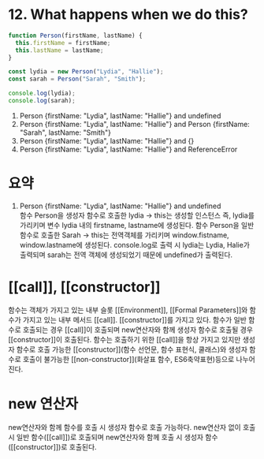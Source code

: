 # 12. What happens when we do this?

```javascript
function Person(firstName, lastName) {
  this.firstName = firstName;
  this.lastName = lastName;
}

const lydia = new Person("Lydia", "Hallie");
const sarah = Person("Sarah", "Smith");

console.log(lydia);
console.log(sarah);
```

1. Person {firstName: "Lydia", lastName: "Hallie"} and undefined
2. Person {firstName: "Lydia", lastName: "Hallie"} and Person {firstName: "Sarah", lastName: "Smith"}
3. Person {firstName: "Lydia", lastName: "Hallie"} and {}
4. Person {firstName: "Lydia", lastName: "Hallie"} and ReferenceError

# 요약

1. Person {firstName: "Lydia", lastName: "Hallie"} and undefined
   <br/>
   함수 Person을 생성자 함수로 호출한 lydia -> this는 생성할 인스턴스 즉, lydia를 가리키며 변수 lydia 내의 firstname, lastname에 생성된다.
   함수 Person을 일반 함수로 호출한 Sarah -> this는 전역객체를 가리키며 window.fistname, window.lastname에 생성된다.
   console.log로 출력 시 lydia는 Lydia, Halie가 출력되며 sarah는 전역 객체에 생성되었기 때문에 undefined가 출력된다.

# [[call]], [[constructor]]

함수는 객체가 가지고 있는 내부 슬롯 [[Environment]], [[Formal Parameters]]와 함수가 가지고 있는 내부 메서드 [[call]]. [[constructor]]를 가지고 있다. 함수가 일반 함수로 호출되는 경우 [[call]]이 호출되며 new연산자와 함께 생성자 함수로 호출될 경우 [[constructor]]이 호출된다.
함수는 호출하기 위한 [[call]]을 항상 가지고 있지만 생성자 함수로 호출 가능한 [[constructor]](함수 선언문, 함수 표현식, 쿨래스)와 생성자 함수로 호출이 불가능한 [[non-constructor]](화살표 함수, ES6축약표현)등으로 나누어진다.

# new 연산자

new연산자와 함께 함수를 호출 시 생성자 함수로 호출 가능하다. new연산자 없이 호출 시 일반 함수([[call]])로 호출되며 new연산자와 함께 호출 시 생성자 함수([[constructor]])로 호출된다.
